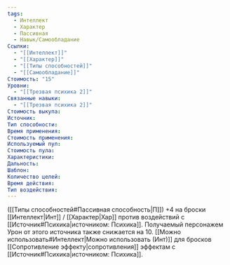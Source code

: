 ```yaml
---
tags:
  - Интеллект
  - Характер
  - Пассивная
  - Навык/Самообладание
Ссылки:
  - "[[Интеллект]]"
  - "[[Характер]]"
  - "[[Типы способностей]]"
  - "[[Самообладание]]"
Стоимость: "15"
Уровни:
  - "[[Трезвая психика 2]]"
Связанные навыки:
  - "[[Трезвая психика 2]]"
Стоимость выкупа:
Источник:
Тип способности:
Время применения:
Стоимость применения:
Используемый пул:
Стоимость пула:
Характеристики:
Дальность:
Шаблон:
Количество целей:
Время действия:
Тип воздействия:
---
```

([[Типы способностей#Пассивная способность|П]]) +4 на броски [[Интеллект|Инт]] / [[Характер|Хар]] против воздействий с [[Источник#Психика|источником: Психика]]. Получаемый персонажем Урон от этого источника также снижается на 10. [[Можно использовать#Интеллект|Можно использовать (Инт)]] для бросков [[Сопротивление эффекту|сопротивления]] эффектам с [[Источник#Психика|источником: Психика]].